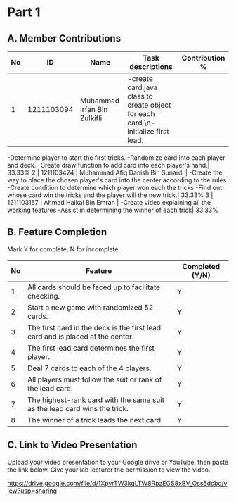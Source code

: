 # Part 1

## A. Member Contributions
No | ID         | Name                             | Task descriptions         | Contribution %
-- | ---------- | -------------------------------- | ----------------- | --------------
1  | 1211103094 | Muhammad Irfan Bin Zulkifli      | -create card.java class to create object for each card.\n-initialize first lead.
-Determine player to start the first tricks.
-Randomize card into each player and deck.
-Create draw function to add card into each player's hand.| 33.33%
2  | 1211103424 | Muhammad Afiq Danish Bin Sunardi | -Create the way to place the chosen player's card into the center according to the rules
-Create condition to determine which player won each the tricks
-Find out whose card win the tricks and the player will the new trick.|  33.33%
3  | 1211103157 | Ahmad Haikal Bin Emran           | -Create video explaining all the working features
-Assist in determining the winner of each trick|  33.33%

## B. Feature Completion

Mark Y for complete, N for incomplete.

No | Feature                                                                         | Completed (Y/N)
-- | ------------------------------------------------------------------------------- | ---------------
1  | All cards should be faced up to facilitate checking.                            |         Y
2  | Start a new game with randomized 52 cards.                                      |         Y
3  | The first card in the deck is the first lead card and is placed at the center.  |         Y
4  | The first lead card determines the first player.                                |         Y
5  | Deal 7 cards to each of the 4 players.                                          |         Y
6  | All players must follow the suit or rank of the lead card.                      |         Y
7  | The highest-rank card with the same suit as the lead card wins the trick.       |         Y
8  | The winner of a trick leads the next card.                                      |         Y


## C. Link to Video Presentation

Upload your video presentation to your Google drive or YouTube, then paste the link below. Give your lab lecturer the permission to view the video.

https://drive.google.com/file/d/1XpvrTW3kqLTW8RpzEGS8xBV_Oss5dcbc/view?usp=sharing
